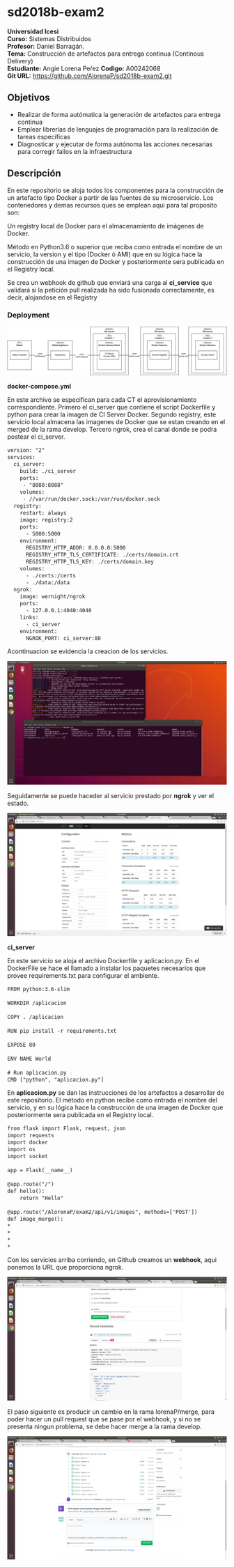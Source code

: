 # sd2018b-exam2

**Universidad Icesi**  
**Curso:** Sistemas Distribuidos   
**Profesor:** Daniel Barragán.  
**Tema:** Construcción de artefactos para entrega continua (Continous Delivery)  
**Estudiante:** Angie Lorena Peŕez 
**Codigo:** A00242068  
**Git URL:** https://github.com/AlorenaP/sd2018b-exam2.git

## Objetivos
* Realizar de forma autómatica la generación de artefactos para entrega continua
* Emplear librerías de lenguajes de programación para la realización de tareas específicas
* Diagnosticar y ejecutar de forma autónoma las acciones necesarias para corregir fallos en
la infraestructura

## Descripción

En este repositorio se aloja todos los componentes para la construcción de un artefacto tipo Docker a partir de las fuentes de su microservicio.
Los contenedores y demas recursos ques se emplean aqui para tal proposito son:

Un registry local de Docker para el almacenamiento de imágenes de Docker.

Método en Python3.6 o superior que reciba como entrada el nombre de un servicio, la version y el tipo (Docker ó AMI) que en su lógica hace la construcción de una imagen de Docker y posteriormente sera publicada en el Registry local.

Se crea un webhook de github que enviará una carga al **ci_service** que validará si la petición pull realizada ha sido fusionada correctamente, es decir, alojandose en el Registry

### Deployment

![](pictures/delivery.png)


**docker-compose.yml** 

En este archivo se especifican para cada CT el aprovisionamiento correspondiente. Primero el ci_server que contiene el script Dockerfile y python para crear la imagen de CI Server Docker. Segundo registry, este servicio local almacena las imagenes de Docker que se estan creando en el merged de la rama develop. Tercero ngrok, crea el canal donde se podra postear el ci_server.


```
version: "2"
services:
  ci_server:
    build: ./ci_server
    ports:
     - "8088:8088"
    volumes:
     - //var/run/docker.sock:/var/run/docker.sock
  registry:
    restart: always
    image: registry:2
    ports:
      - 5000:5000
    environment:
      REGISTRY_HTTP_ADDR: 0.0.0.0:5000
      REGISTRY_HTTP_TLS_CERTIFICATE: ./certs/domain.crt
      REGISTRY_HTTP_TLS_KEY: ./certs/domain.key
    volumes:
      - ./certs:/certs
      - ./data:/data
  ngrok:
    image: wernight/ngrok
    ports:
      - 127.0.0.1:4040:4040
    links:
      - ci_server
    environment:
      NGROK_PORT: ci_server:80
```

Acontinuacion se evidencia la creacion de los servicios.

![](pictures/dockerps.png)

Seguidamente se puede haceder al servicio prestado por **ngrok** y ver el estado.

![](pictures/ngrok.png)


**ci_server**

En este servicio se aloja el archivo Dockerfile y aplicacion.py. En el DockerFile se hace el llamado a instalar los paquetes necesarios que provee requirements.txt para configurar el ambiente.

```
FROM python:3.6-slim

WORKDIR /aplicacion

COPY . /aplicacion

RUN pip install -r requirements.txt

EXPOSE 80

ENV NAME World

# Run aplicacion.py
CMD ["python", "aplicacion.py"]
```

En **aplicacion.py** se dan las instrucciones de los artefactos a desarrollar de este repositorio. El método en python recibe como entrada el nombre del servicio, y en su lógica hace la construcción de una imagen de Docker que posteriormente sera publicada en el Registry local.


```
from flask import Flask, request, json
import requests
import docker
import os
import socket

app = Flask(__name__)

@app.route("/")
def hello():
    return "Hello"
    
@app.route("/AlorenaP/exam2/api/v1/images", methods=['POST'])
def image_merge():
*
*
*
*
```

Con los servicios arriba corriendo, en Github creamos un **webhook**, aqui ponemos la URL que proporciona ngrok.


![](pictures/webhood.png)

El paso siguiente es producir un cambio en la rama lorenaP/merge, para poder hacer un pull request que se pase por el webhook, y si no se presenta ningun problema, se debe hacer merge a la rama develop.

![](pictures/merge.png)











